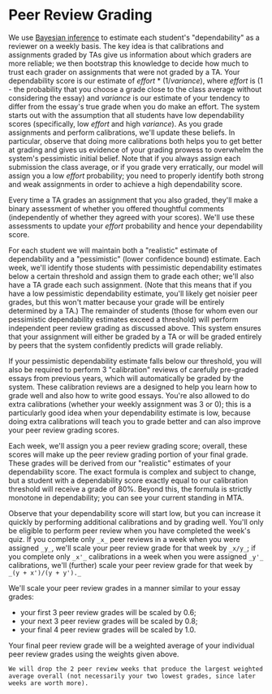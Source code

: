 # Peer Review Grading

We use [Bayesian inference](https://arxiv.org/abs/2209.01242) to estimate each student's "dependability" as a reviewer on a weekly basis.
The key idea is that calibrations and assignments graded by TAs give us information about which graders are more reliable; we then bootstrap this knowledge to decide how much to trust each grader on assignments that were not graded by a TA.
Your dependability score is our estimate of _effort_ \* (1/_variance_), where _effort_ is (1 - the probability that you choose a grade close to the class average without considering the essay) and _variance_ is our estimate of your tendency to differ from the essay's true grade when you do make an effort. The system starts out with the assumption that all students have low dependability scores (specifically, low _effort_ and high _variance_).
As you grade assignments and perform calibrations, we'll update these beliefs.
In particular, observe that doing more calibrations both helps you to get better at grading and gives us evidence of your grading prowess to overwhelm the system's pessimistic initial belief.
Note that if you always assign each submission the class average, or if you grade very erratically, our model will assign you a low _effort_ probability; you need to properly identify both strong and weak assignments in order to achieve a high dependability score.

Every time a TA grades an assignment that you also graded, they'll make a binary assessment of whether you offered thoughtful comments (independently of whether they agreed with your scores).
We'll use these assessments to update your _effort_ probability and hence your dependability score.

For each student we will maintain both a "realistic" estimate of dependability and a "pessimistic" (lower confidence bound) estimate.
Each week, we'll identify those students with pessimistic dependability estimates below a certain threshold and assign them to grade each other; we'll also have a TA grade each such assignment.
(Note that this means that if you have a low pessimistic dependability estimate, you'll likely get noisier peer grades, but this won't matter because your grade will be entirely determined by a TA.)
The remainder of students (those for whom even our pessimistic dependability estimates exceed a threshold) will perform independent peer review grading as discussed above.
This system ensures that your assignment will either be graded by a TA or will be graded entirely by peers that the system confidently predicts will grade reliably.

If your pessimistic dependability estimate falls below our threshold, you will also be required to perform 3 "calibration" reviews of carefully pre-graded essays from previous years, which will automatically be graded by the system.
These calibration reviews are a designed to help you learn how to grade well and also how to write good essays.
You're also allowed to do extra calibrations (whether your weekly assignment was 3 or 0); this is a particularly good idea when your dependability estimate is low, because doing extra calibrations will teach you to grade better and can also improve your peer review grading scores.

Each week, we'll assign you a peer review grading score; overall, these scores will make up the peer review grading portion of your final grade.
These grades will be derived from our "realistic" estimates of your dependability score.
The exact formula is complex and subject to change, but a student with a dependability score exactly equal to our calibration threshold will receive a grade of 80%.
Beyond this, the formula is strictly monotone in dependability; you can see your current standing in MTA.

Observe that your dependability score will start low, but you can increase it quickly by performing additional calibrations and by grading well.
You'll only be eligible to perform peer review when you have completed the week's quiz.
If you complete only `_x_` peer reviews in a week when you were assigned `_y_`, we'll scale your peer review grade for that week by `_x/y_`; if you complete only `_x'_` calibrations in a week when you were assigned `_y'_` calibrations, we'll (further) scale your peer review grade for that week by `_(y + x')/(y + y')._`

We'll scale your peer review grades in a manner similar to your essay grades:

- your first 3 peer review grades will be scaled by 0.6;
- your next 3 peer review grades will be scaled by 0.8;
- your final 4 peer review grades will be scaled by 1.0.

Your final peer review grade will be a weighted average of your individual peer review grades using the weights given above.

```{tip}
We will drop the 2 peer review weeks that produce the largest weighted average overall (not necessarily your two lowest grades, since later weeks are worth more).
```